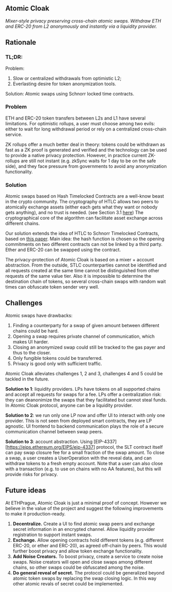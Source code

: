 ## Atomic Cloak

_Mixer-style privacy preserving cross-chain atomic swaps. Withdraw ETH and ERC-20 from L2 anonymously and instantly via a liquidity provider._

## Rationale

### TL;DR:

Problem:
1. Slow or centralized withdrawals from optimistic L2;
2. Everlasting desire for token anonymization tools.

Solution: Atomic swaps using Schnorr locked time contracts.
### Problem

ETH and ERC-20 token transfers between L2s and L1 have several limitations. For optimistic rollups, a user must choose among two evils: either to wait for long withdrawal period or rely on a centralized cross-chain service.

ZK rollups offer a much better deal in theory: tokens could be withdrawn as fast as a ZK proof is generated and verified and the technology can be used to provide a native privacy protection. However, in practice current ZK-rollups are still not instant (e.g. zkSync waits for 1 day to be on the safe side), and they face pressure from governments to avoid any anonymization functionality.
### Solution

Atomic swaps based on Hash Timelocked Contracts are a well-know beast in the crypto community. The cryptography of HTLC allows two peers to atomically exchange assets (either each gets what they want or nobody gets anything), and no trust is needed. (see Section 3.1 [here](https://eprint.iacr.org/2019/896.pdf)) The cryptographical core of the algorithm can facilitate asset exchange across different chains.

Our solution extends the idea of HTLC to Schnorr Timelocked Contracts, based on [this paper](https://fc20.ifca.ai/wtsc/WTSC2020/WTSC20_paper_20.pdf). Main idea: the hash function is chosen so the opening commitments on two different contracts can not be linked by a third party. Ether and ERC-20 can be swapped using the contract.

The privacy-protection of Atomic Cloak is based on a mixer + account abstraction. From the outside, STLC counterparties cannot be identified and all requests created at the same time cannot be distinguished from other requests of the same value tier. Also it is impossible to determine the destination chain of tokens, so several cross-chain swaps with random wait times can obfuscate token sender very well.

## Challenges

Atomic swaps have drawbacks:

1. Finding a counterparty for a swap of given amount between different chains could be hard.
2. Opening a swap requires private channel of communication, which makes UI harder.
3. Closing an anonymized swap could still be tracked to the gas payer and thus to the closer.
4. Only fungible tokens could be transferred.
5. Privacy is good only with sufficient traffic.

Atomic Cloak alleviates challenges 1, 2 and 3, challenges 4 and 5 could be tackled in the future.

__Solution to 1__: liquidity providers. LPs have tokens on all supported chains and accept all requests for swaps for a fee. LPs offer a centralization risk: they can deanonimize the swaps that they facilitated but cannot steal funds. In Atomic Cloak protocol, anyone can be a liquidity provider.

__Solution to 2__: we run only one LP now and offer UI to interact with only one provider. This is not seen from deployed smart contracts, they are LP agnostic. UI frontend to backend communication plays the role of a secure communication channel between swap peers.

__Solution to 3__: account abstraction. Using [EIP-4337][https://eips.ethereum.org/EIPS/eip-4337] protocol, the SLT contract itself can pay swap closure fee for a small fraction of the swap amount. To close a swap, a user creates a UserOperation with the reveal data, and can withdraw tokens to a fresh empty account. Note that a user can also close with a transaction (e.g. to use on chains with no AA features), but this will provide risks for privacy.

## Future ideas

At ETHPrague, Atomic Cloak is just a minimal proof of concept. However we believe in the value of the project and suggest the following improvements to make it production-ready.

1. __Decentralize.__ Create a UI to find atomic swap peers and exchange secret information in an encrypted channel. Allow liquidity provider registration to support instant swaps.
2. __Exchange.__ Allow opening contracts hold different tokens (e.g. different ERC-20, or ether and ERC-20), as agreed off-chain by peers. This would further boost privacy and allow token exchange functionality.
3. __Add Noise Creators.__ To boost privacy, create a service to create noise swaps. Noise creators will open and close swaps among different chains, so other swaps could be obfuscated among the noise.
4. __Do general reveal of secret.__ The protocol could be generalized beyond atomic token swaps by replacing the swap closing logic. In this way other atomic revals of secret could be implemented.

